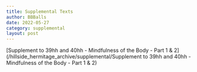 ```yaml
---
title: Supplemental Texts
author: BBBalls
date: 2022-05-27
category: supplemental
layout: post
---
```


[Supplement to 39hh and 40hh - Mindfulness of the Body - Part 1 & 2](/hillside_hermitage_archive/supplemental/Supplement to 39hh and 40hh - Mindfulness of the Body - Part 1 & 2)
